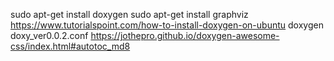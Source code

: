sudo apt-get install doxygen
sudo apt-get install graphviz
https://www.tutorialspoint.com/how-to-install-doxygen-on-ubuntu
doxygen doxy_ver0.0.2.conf 
https://jothepro.github.io/doxygen-awesome-css/index.html#autotoc_md8

